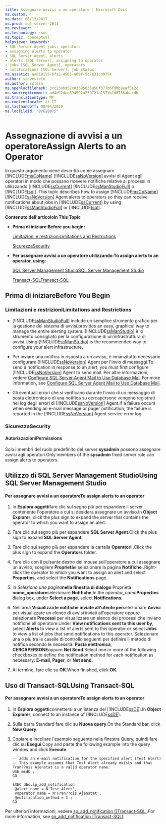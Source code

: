 ```yaml
---
title: Assegnare avvisi a un operatore | Microsoft Docs
ms.custom: ''
ms.date: 06/13/2017
ms.prod: sql-server-2014
ms.reviewer: ''
ms.technology: ssms
ms.topic: conceptual
helpviewer_keywords:
- SQL Server Agent jobs, operators
- assigning alerts to operator
- SQL Server Agent, alerts
- alerts [SQL Server], assigning to operator
- jobs [SQL Server Agent], operators
- notifications [SQL Server], job status
ms.assetid: aa818155-6fa2-4565-a09f-5c7e31c89754
author: stevestein
ms.author: sstein
ms.openlocfilehash: 3cc238b952c03595035856f377b6fdbb9eaf5e2c
ms.sourcegitcommit: ad4d92dce894592a259721a1571b1d8736abacdb
ms.translationtype: MT
ms.contentlocale: it-IT
ms.lasthandoff: 08/04/2020
ms.locfileid: "87628075"
---
```

# <a name="assign-alerts-to-an-operator"></a><span data-ttu-id="0f9ff-102">Assegnazione di avvisi a un operatore</span><span class="sxs-lookup"><span data-stu-id="0f9ff-102">Assign Alerts to an Operator</span></span>
  <span data-ttu-id="0f9ff-103">In questo argomento viene descritto come assegnare [!INCLUDE[msCoName](../../includes/msconame-md.md)] [!INCLUDE[ssNoVersion](../../includes/ssnoversion-md.md)] avvisi di Agent agli operatori in modo che possano ricevere notifiche relative ai processi in utilizzando [!INCLUDE[ssCurrent](../../includes/sscurrent-md.md)] [!INCLUDE[ssManStudioFull](../../includes/ssmanstudiofull-md.md)] o [!INCLUDE[tsql](../../includes/tsql-md.md)] .</span><span class="sxs-lookup"><span data-stu-id="0f9ff-103">This topic describes how to assign [!INCLUDE[msCoName](../../includes/msconame-md.md)] [!INCLUDE[ssNoVersion](../../includes/ssnoversion-md.md)] Agent alerts to operators so they can receive notifications about jobs in [!INCLUDE[ssCurrent](../../includes/sscurrent-md.md)] by using [!INCLUDE[ssManStudioFull](../../includes/ssmanstudiofull-md.md)] or [!INCLUDE[tsql](../../includes/tsql-md.md)].</span></span>  
  
 <span data-ttu-id="0f9ff-104">**Contenuto dell'articolo**</span><span class="sxs-lookup"><span data-stu-id="0f9ff-104">**In This Topic**</span></span>  
  
-   <span data-ttu-id="0f9ff-105">**Prima di iniziare:**</span><span class="sxs-lookup"><span data-stu-id="0f9ff-105">**Before you begin:**</span></span>  
  
     [<span data-ttu-id="0f9ff-106">Limitazioni e restrizioni</span><span class="sxs-lookup"><span data-stu-id="0f9ff-106">Limitations and Restrictions</span></span>](#Restrictions)  
  
     [<span data-ttu-id="0f9ff-107">Sicurezza</span><span class="sxs-lookup"><span data-stu-id="0f9ff-107">Security</span></span>](#Security)  
  
-   <span data-ttu-id="0f9ff-108">**Per assegnare avvisi a un operatore utilizzando:**</span><span class="sxs-lookup"><span data-stu-id="0f9ff-108">**To assign alerts to an operator, using:**</span></span>  
  
     [<span data-ttu-id="0f9ff-109">SQL Server Management Studio</span><span class="sxs-lookup"><span data-stu-id="0f9ff-109">SQL Server Management Studio</span></span>](#SSMSProcedure)  
  
     [<span data-ttu-id="0f9ff-110">Transact-SQL</span><span class="sxs-lookup"><span data-stu-id="0f9ff-110">Transact-SQL</span></span>](#TsqlProcedure)  
  
##  <a name="before-you-begin"></a><a name="BeforeYouBegin"></a> <span data-ttu-id="0f9ff-111">Prima di iniziare</span><span class="sxs-lookup"><span data-stu-id="0f9ff-111">Before You Begin</span></span>  
  
###  <a name="limitations-and-restrictions"></a><a name="Restrictions"></a> <span data-ttu-id="0f9ff-112">Limitazioni e restrizioni</span><span class="sxs-lookup"><span data-stu-id="0f9ff-112">Limitations and Restrictions</span></span>  
  
-   [!INCLUDE[ssManStudioFull](../../includes/ssmanstudiofull-md.md)] <span data-ttu-id="0f9ff-113">include un semplice strumento grafico per la gestione del sistema di avvisi.</span><span class="sxs-lookup"><span data-stu-id="0f9ff-113">provides an easy, graphical way to manage the entire alerting system.</span></span> <span data-ttu-id="0f9ff-114">[!INCLUDE[ssManStudio](../../includes/ssmanstudio-md.md)] è lo strumento consigliato per la configurazione di un'infrastruttura di avvisi.</span><span class="sxs-lookup"><span data-stu-id="0f9ff-114">Using [!INCLUDE[ssManStudio](../../includes/ssmanstudio-md.md)] is the recommended way to configure your alert infrastructure.</span></span>  
  
-   <span data-ttu-id="0f9ff-115">Per inviare una notifica in risposta a un avviso, è innanzitutto necessario configurare [!INCLUDE[ssNoVersion](../../includes/ssnoversion-md.md)] Agent per l'invio di messaggi.</span><span class="sxs-lookup"><span data-stu-id="0f9ff-115">To send a notification in response to an alert, you must first configure [!INCLUDE[ssNoVersion](../../includes/ssnoversion-md.md)] Agent to send mail.</span></span> <span data-ttu-id="0f9ff-116">Per altre informazioni, vedere [Configure SQL Server Agent Mail to Use Database Mail](../../relational-databases/database-mail/configure-sql-server-agent-mail-to-use-database-mail.md).</span><span class="sxs-lookup"><span data-stu-id="0f9ff-116">For more information, see [Configure SQL Server Agent Mail to Use Database Mail](../../relational-databases/database-mail/configure-sql-server-agent-mail-to-use-database-mail.md).</span></span>  
  
-   <span data-ttu-id="0f9ff-117">Gli eventuali errori che si verificano durante l'invio di un messaggio di posta elettronica o di una notifica su cercapersone vengono registrati nel log degli errori di [!INCLUDE[ssNoVersion](../../includes/ssnoversion-md.md)] Agent.</span><span class="sxs-lookup"><span data-stu-id="0f9ff-117">If a failure occurs when sending an e-mail message or pager notification, the failure is reported in the [!INCLUDE[ssNoVersion](../../includes/ssnoversion-md.md)] Agent service error log.</span></span>  
  
###  <a name="security"></a><a name="Security"></a> <span data-ttu-id="0f9ff-118">Sicurezza</span><span class="sxs-lookup"><span data-stu-id="0f9ff-118">Security</span></span>  
  
####  <a name="permissions"></a><a name="Permissions"></a> <span data-ttu-id="0f9ff-119">Autorizzazioni</span><span class="sxs-lookup"><span data-stu-id="0f9ff-119">Permissions</span></span>  
 <span data-ttu-id="0f9ff-120">Solo i membri del ruolo predefinito del server **sysadmin** possono assegnare avvisi agli operatori.</span><span class="sxs-lookup"><span data-stu-id="0f9ff-120">Only members of the **sysadmin** fixed server role can assign alerts to operators.</span></span>  
  
##  <a name="using-sql-server-management-studio"></a><a name="SSMSProcedure"></a> <span data-ttu-id="0f9ff-121">Utilizzo di SQL Server Management Studio</span><span class="sxs-lookup"><span data-stu-id="0f9ff-121">Using SQL Server Management Studio</span></span>  
  
#### <a name="to-assign-alerts-to-an-operator"></a><span data-ttu-id="0f9ff-122">Per assegnare avvisi a un operatore</span><span class="sxs-lookup"><span data-stu-id="0f9ff-122">To assign alerts to an operator</span></span>  
  
1.  <span data-ttu-id="0f9ff-123">In **Esplora oggetti**fare clic sul segno più per espandere il server contenente l'operatore a cui si desidera assegnare un avviso.</span><span class="sxs-lookup"><span data-stu-id="0f9ff-123">In **Object Explorer**, click the plus sign to expand the server that contains the operator to which you want to assign an alert.</span></span>  
  
2.  <span data-ttu-id="0f9ff-124">Fare clic sul segno più per espandere **SQL Server Agent**.</span><span class="sxs-lookup"><span data-stu-id="0f9ff-124">Click the plus sign to expand **SQL Server Agent**.</span></span>  
  
3.  <span data-ttu-id="0f9ff-125">Fare clic sul segno più per espandere la cartella **Operatori** .</span><span class="sxs-lookup"><span data-stu-id="0f9ff-125">Click the plus sign to expand the **Operators** folder.</span></span>  
  
4.  <span data-ttu-id="0f9ff-126">Fare clic con il pulsante destro del mouse sull'operatore a cui assegnare un avviso, scegliere **Proprietà**e selezionare la pagina **Notifiche** .</span><span class="sxs-lookup"><span data-stu-id="0f9ff-126">Right-click the operator to which you want to assign an alert and select **Properties**, and select the **Notifications** page.</span></span>  
  
5.  <span data-ttu-id="0f9ff-127">In _Seleziona una pagina_**nella finestra di dialogo** Proprietà **nome_operatore**selezionare **Notifiche**.</span><span class="sxs-lookup"><span data-stu-id="0f9ff-127">In the _operator_name_**Properties** dialog box, under **Select a page**, select **Notifications**.</span></span>  
  
6.  <span data-ttu-id="0f9ff-128">Nell'area **Visualizza le notifiche inviate all'utente per**selezionare **Avvisi** per visualizzare un elenco di avvisi inviati all'operatore oppure selezionare **Processi** per visualizzare un elenco dei processi che inviano notifiche all'operatore.</span><span class="sxs-lookup"><span data-stu-id="0f9ff-128">Under **View notifications sent to this user by**, select **Alerts** to view a list of alerts sent to this operator or select **Jobs** to view a list of jobs that send notifications to this operator.</span></span> <span data-ttu-id="0f9ff-129">Selezionare una o più tra le caselle di controllo seguenti per definire il metodo di notifica secondo le necessità: **Posta elettronica**, **CERCAPERSONE**oppure **Net Send**.</span><span class="sxs-lookup"><span data-stu-id="0f9ff-129">Select one or more of the following checkboxes to define the notification method for each notification as necessary: **E-mail**, **Pager**, or **Net send**.</span></span>  
  
7.  <span data-ttu-id="0f9ff-130">Al termine, fare clic su **OK**.</span><span class="sxs-lookup"><span data-stu-id="0f9ff-130">When finished, click **OK**.</span></span>  
  
##  <a name="using-transact-sql"></a><a name="TsqlProcedure"></a> <span data-ttu-id="0f9ff-131">Uso di Transact-SQL</span><span class="sxs-lookup"><span data-stu-id="0f9ff-131">Using Transact-SQL</span></span>  
  
#### <a name="to-assign-alerts-to-an-operator"></a><span data-ttu-id="0f9ff-132">Per assegnare avvisi a un operatore</span><span class="sxs-lookup"><span data-stu-id="0f9ff-132">To assign alerts to an operator</span></span>  
  
1.  <span data-ttu-id="0f9ff-133">In **Esplora oggetti**connettersi a un'istanza del [!INCLUDE[ssDE](../../includes/ssde-md.md)].</span><span class="sxs-lookup"><span data-stu-id="0f9ff-133">In **Object Explorer**, connect to an instance of [!INCLUDE[ssDE](../../includes/ssde-md.md)].</span></span>  
  
2.  <span data-ttu-id="0f9ff-134">Sulla barra Standard fare clic su **Nuova query**.</span><span class="sxs-lookup"><span data-stu-id="0f9ff-134">On the Standard bar, click **New Query**.</span></span>  
  
3.  <span data-ttu-id="0f9ff-135">Copiare e incollare l'esempio seguente nella finestra Query, quindi fare clic su **Esegui**.</span><span class="sxs-lookup"><span data-stu-id="0f9ff-135">Copy and paste the following example into the query window and click **Execute**.</span></span>  
  
    ```  
    -- adds an e-mail notification for the specified alert (Test Alert)  
    -- This example assumes that Test Alert already exists and that Fran??ois Ajenstat is a valid operator name.  
    USE msdb ;  
    GO  
  
    EXEC dbo.sp_add_notification  
     @alert_name = N'Test Alert',  
     @operator_name = N'Fran??ois Ajenstat',  
     @notification_method = 1 ;  
    GO  
    ```  
  
 <span data-ttu-id="0f9ff-136">Per ulteriori informazioni, vedere [sp_add_notification &#40;&#41;Transact-SQL ](/sql/relational-databases/system-stored-procedures/sp-add-notification-transact-sql).</span><span class="sxs-lookup"><span data-stu-id="0f9ff-136">For more information, see [sp_add_notification &#40;Transact-SQL&#41;](/sql/relational-databases/system-stored-procedures/sp-add-notification-transact-sql).</span></span>  
  
  
